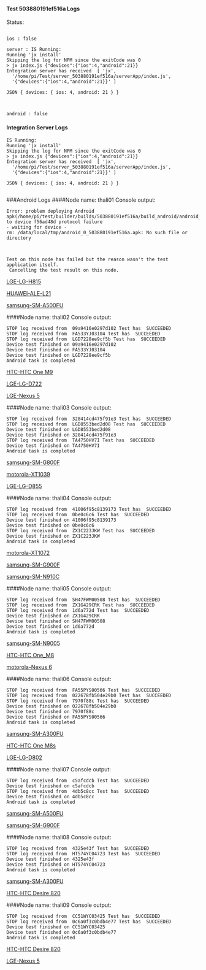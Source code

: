#### Test 503880191ef516a Logs

Status: 
```

ios : false

server : IS Running:
Running 'jx install'
Skipping the log for NPM since the exitCode was 0
> jx index.js {"devices":{"ios":4,"android":21}}
Integration server has received  [ 'jx',
  '/home/pi/Test/server_503880191ef516a/serverApp/index.js',
  '{"devices":{"ios":4,"android":21}}' ]

JSON { devices: { ios: 4, android: 21 } }



android : false
```



#### Integration Server Logs
```
IS Running:
Running 'jx install'
Skipping the log for NPM since the exitCode was 0
> jx index.js {"devices":{"ios":4,"android":21}}
Integration server has received  [ 'jx',
  '/home/pi/Test/server_503880191ef516a/serverApp/index.js',
  '{"devices":{"ios":4,"android":21}}' ]

JSON { devices: { ios: 4, android: 21 } }


```

###Android Logs
####Node name: thali01
Console output:
```
Error: problem deploying Android apk(/home/pi/test/builder/builds/503880191ef516a/build_android/android_0_503880191ef516a.apk) to device f56ad48d protocol failure
- waiting for device -
rm: /data/local/tmp/android_0_503880191ef516a.apk: No such file or directory



Test on this node has failed but the reason wasn't the test application itself.
 Cancelling the test result on this node.

```
[LGE-LG-H815](https://github.com/ThaliTester/TestResults/blob/503880191ef516a_Update_build_sh_obastemur.md)

[HUAWEI-ALE-L21](https://github.com/ThaliTester/TestResults/blob/503880191ef516a_Update_build_sh_obastemur.md)

[samsung-SM-A500FU](https://github.com/ThaliTester/TestResults/blob/503880191ef516a_Update_build_sh_obastemur.md)

####Node name: thali02
Console output:
```
STOP log received from  09a9416e0297d102 Test has  SUCCEEDED
STOP log received from  FA533YJ03104 Test has  SUCCEEDED
STOP log received from  LGD7228ee9cf5b Test has  SUCCEEDED
Device test finished on 09a9416e0297d102 
Device test finished on FA533YJ03104 
Device test finished on LGD7228ee9cf5b 
Android task is completed 
```
[HTC-HTC One M9](https://github.com/ThaliTester/TestResults/blob/503880191ef516a_Update_build_sh_obastemur.md)

[LGE-LG-D722](https://github.com/ThaliTester/TestResults/blob/503880191ef516a_Update_build_sh_obastemur.md)

[LGE-Nexus 5](https://github.com/ThaliTester/TestResults/blob/503880191ef516a_Update_build_sh_obastemur.md)

####Node name: thali03
Console output:
```
STOP log received from  320414cd475f91e3 Test has  SUCCEEDED
STOP log received from  LGD8553bed2d08 Test has  SUCCEEDED
Device test finished on LGD8553bed2d08 
Device test finished on 320414cd475f91e3 
STOP log received from  TA4750HV7I Test has  SUCCEEDED
Device test finished on TA4750HV7I 
Android task is completed 
```
[samsung-SM-G800F](https://github.com/ThaliTester/TestResults/blob/503880191ef516a_Update_build_sh_obastemur.md)

[motorola-XT1039](https://github.com/ThaliTester/TestResults/blob/503880191ef516a_Update_build_sh_obastemur.md)

[LGE-LG-D855](https://github.com/ThaliTester/TestResults/blob/503880191ef516a_Update_build_sh_obastemur.md)

####Node name: thali04
Console output:
```
STOP log received from  41006f95c8139173 Test has  SUCCEEDED
STOP log received from  0be0c6c6 Test has  SUCCEEDED
Device test finished on 41006f95c8139173 
Device test finished on 0be0c6c6 
STOP log received from  ZX1C223JKW Test has  SUCCEEDED
Device test finished on ZX1C223JKW 
Android task is completed 
```
[motorola-XT1072](https://github.com/ThaliTester/TestResults/blob/503880191ef516a_Update_build_sh_obastemur.md)

[samsung-SM-G900F](https://github.com/ThaliTester/TestResults/blob/503880191ef516a_Update_build_sh_obastemur.md)

[samsung-SM-N910C](https://github.com/ThaliTester/TestResults/blob/503880191ef516a_Update_build_sh_obastemur.md)

####Node name: thali05
Console output:
```
STOP log received from  SH47FWM00508 Test has  SUCCEEDED
STOP log received from  ZX1G429CRK Test has  SUCCEEDED
STOP log received from  1d6a772d Test has  SUCCEEDED
Device test finished on ZX1G429CRK 
Device test finished on SH47FWM00508 
Device test finished on 1d6a772d 
Android task is completed 
```
[samsung-SM-N9005](https://github.com/ThaliTester/TestResults/blob/503880191ef516a_Update_build_sh_obastemur.md)

[HTC-HTC One_M8](https://github.com/ThaliTester/TestResults/blob/503880191ef516a_Update_build_sh_obastemur.md)

[motorola-Nexus 6](https://github.com/ThaliTester/TestResults/blob/503880191ef516a_Update_build_sh_obastemur.md)

####Node name: thali06
Console output:
```
STOP log received from  FA55PYS00566 Test has  SUCCEEDED
STOP log received from  022678fb504e29b0 Test has  SUCCEEDED
STOP log received from  7970f88c Test has  SUCCEEDED
Device test finished on 022678fb504e29b0 
Device test finished on 7970f88c 
Device test finished on FA55PYS00566 
Android task is completed 
```
[samsung-SM-A300FU](https://github.com/ThaliTester/TestResults/blob/503880191ef516a_Update_build_sh_obastemur.md)

[HTC-HTC One M8s](https://github.com/ThaliTester/TestResults/blob/503880191ef516a_Update_build_sh_obastemur.md)

[LGE-LG-D802](https://github.com/ThaliTester/TestResults/blob/503880191ef516a_Update_build_sh_obastemur.md)

####Node name: thali07
Console output:
```
STOP log received from  c5afcdcb Test has  SUCCEEDED
Device test finished on c5afcdcb 
STOP log received from  4db5c8cc Test has  SUCCEEDED
Device test finished on 4db5c8cc 
Android task is completed 
```
[samsung-SM-A500FU](https://github.com/ThaliTester/TestResults/blob/503880191ef516a_Update_build_sh_obastemur.md)

[samsung-SM-G900F](https://github.com/ThaliTester/TestResults/blob/503880191ef516a_Update_build_sh_obastemur.md)

####Node name: thali08
Console output:
```
STOP log received from  4325e43f Test has  SUCCEEDED
STOP log received from  HT574YC04723 Test has  SUCCEEDED
Device test finished on 4325e43f 
Device test finished on HT574YC04723 
Android task is completed 
```
[samsung-SM-A300FU](https://github.com/ThaliTester/TestResults/blob/503880191ef516a_Update_build_sh_obastemur.md)

[HTC-HTC Desire 820](https://github.com/ThaliTester/TestResults/blob/503880191ef516a_Update_build_sh_obastemur.md)

####Node name: thali09
Console output:
```
STOP log received from  CC51WYC03425 Test has  SUCCEEDED
STOP log received from  0c6a0f3c0bdb4e77 Test has  SUCCEEDED
Device test finished on CC51WYC03425 
Device test finished on 0c6a0f3c0bdb4e77 
Android task is completed 
```
[HTC-HTC Desire 820](https://github.com/ThaliTester/TestResults/blob/503880191ef516a_Update_build_sh_obastemur.md)

[LGE-Nexus 5](https://github.com/ThaliTester/TestResults/blob/503880191ef516a_Update_build_sh_obastemur.md)


